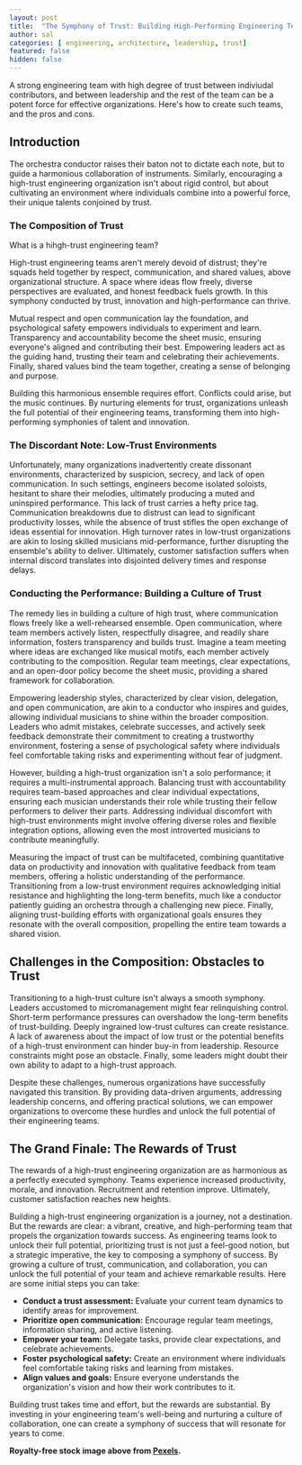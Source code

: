 ```yaml
---
layout: post
title:  "The Symphony of Trust: Building High-Performing Engineering Teams"
author: sal
categories: [ engineering, architecture, leadership, trust]
featured: false
hidden: false
---
```


A strong engineering team with high degree of trust between indiviudal contributors, and between leadership and the rest of the team can be a potent force for effective organizations. Here's how to create such teams, and the pros and cons.

## Introduction

The orchestra conductor raises their baton not to dictate each note, but to guide a harmonious collaboration of instruments. Similarly, encouraging a high-trust engineering organization isn't about rigid control, but about cultivating an environment where individuals combine into a powerful force, their unique talents conjoined by trust.

### The Composition of Trust

What is a hihgh-trust engineering team?

High-trust engineering teams aren't merely devoid of distrust; they're squads held together by respect, communication, and shared values, above organizational structure. A space where ideas flow freely, diverse perspectives are evaluated, and honest feedback fuels growth. In this symphony conducted by trust, innovation and high-performance can thrive.

Mutual respect and open communication lay the foundation, and psychological safety empowers individuals to experiment and learn. Transparency and accountability become the sheet music, ensuring everyone's aligned and contributing their best. Empowering leaders act as the guiding hand, trusting their team and celebrating their achievements. Finally, shared values bind the team together, creating a sense of belonging and purpose.

Building this harmonious ensemble requires effort. Conflicts could arise, but the music continues. By nurturing elements for trust, organizations unleash the full potential of their engineering teams, transforming them into high-performing symphonies of talent and innovation.

### The Discordant Note: Low-Trust Environments

Unfortunately, many organizations inadvertently create dissonant environments, characterized by suspicion, secrecy, and lack of open communication. In such settings, engineers become isolated soloists, hesitant to share their melodies, ultimately producing a muted and uninspired performance. This lack of trust carries a hefty price tag. Communication breakdowns due to distrust can lead to significant productivity losses, while the absence of trust stifles the open exchange of ideas essential for innovation. High turnover rates in low-trust organizations are akin to losing skilled musicians mid-performance, further disrupting the ensemble's ability to deliver. Ultimately, customer satisfaction suffers when internal discord translates into disjointed delivery times and response delays. 

### Conducting the Performance: Building a Culture of Trust

The remedy lies in building a culture of high trust, where communication flows freely like a well-rehearsed ensemble. Open communication, where team members actively listen, respectfully disagree, and readily share information, fosters transparency and builds trust. Imagine a team meeting where ideas are exchanged like musical motifs, each member actively contributing to the composition. Regular team meetings, clear expectations, and an open-door policy become the sheet music, providing a shared framework for collaboration.

Empowering leadership styles, characterized by clear vision, delegation, and open communication, are akin to a conductor who inspires and guides, allowing individual musicians to shine within the broader composition. Leaders who admit mistakes, celebrate successes, and actively seek feedback demonstrate their commitment to creating a trustworthy environment, fostering a sense of psychological safety where individuals feel comfortable taking risks and experimenting without fear of judgment.

However, building a high-trust organization isn't a solo performance; it requires a multi-instrumental approach. Balancing trust with accountability requires team-based approaches and clear individual expectations, ensuring each musician understands their role while trusting their fellow performers to deliver their parts. Addressing individual discomfort with high-trust environments might involve offering diverse roles and flexible integration options, allowing even the most introverted musicians to contribute meaningfully.

Measuring the impact of trust can be multifaceted, combining quantitative data on productivity and innovation with qualitative feedback from team members, offering a holistic understanding of the performance. Transitioning from a low-trust environment requires acknowledging initial resistance and highlighting the long-term benefits, much like a conductor patiently guiding an orchestra through a challenging new piece. Finally, aligning trust-building efforts with organizational goals ensures they resonate with the overall composition, propelling the entire team towards a shared vision.

## Challenges in the Composition: Obstacles to Trust

Transitioning to a high-trust culture isn't always a smooth symphony. Leaders accustomed to micromanagement might fear relinquishing control. Short-term performance pressures can overshadow the long-term benefits of trust-building. Deeply ingrained low-trust cultures can create resistance. A lack of awareness about the impact of low trust or the potential benefits of a high-trust environment can hinder buy-in from leadership. Resource constraints might pose an obstacle. Finally, some leaders might doubt their own ability to adapt to a high-trust approach.

Despite these challenges, numerous organizations have successfully navigated this transition. By providing data-driven arguments, addressing leadership concerns, and offering practical solutions, we can empower organizations to overcome these hurdles and unlock the full potential of their engineering teams.

## The Grand Finale: The Rewards of Trust

The rewards of a high-trust engineering organization are as harmonious as a perfectly executed symphony. Teams experience increased productivity, morale, and innovation. Recruitment and retention improve. Ultimately, customer satisfaction reaches new heights.

Building a high-trust engineering organization is a journey, not a destination. But the rewards are clear: a vibrant, creative, and high-performing team that propels the organization towards success. As engineering teams look to unlock their full potential, prioritizing trust is not just a feel-good notion, but a strategic imperative, the key to composing a symphony of success. By growing a culture of trust, communication, and collaboration, you can unlock the full potential of your team and achieve remarkable results. Here are some initial steps you can take:

* **Conduct a trust assessment:** Evaluate your current team dynamics to identify areas for improvement. 
* **Prioritize open communication:** Encourage regular team meetings, information sharing, and active listening.
* **Empower your team:** Delegate tasks, provide clear expectations, and celebrate achievements.
* **Foster psychological safety:** Create an environment where individuals feel comfortable taking risks and learning from mistakes.
* **Align values and goals:** Ensure everyone understands the organization's vision and how their work contributes to it.

Building trust takes time and effort, but the rewards are substantial. By investing in your engineering team's well-being and nurturing a culture of collaboration, one can create a symphony of success that will resonate for years to come.


__Royalty-free stock image above from [Pexels](https://www.pexels.com/).__